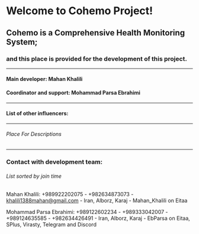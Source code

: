 # Welcome to Cohemo Project!
## Cohemo is a Comprehensive Health Monitoring System;
### and this place is provided for the development of this project.
___
#### Main developer: Mahan Khalili
#### Coordinator and support: Mohammad Parsa Ebrahimi
___
#### List of other influencers:

___

###### Place For Descriptions
___

### Contact with development team:
###### List sorted by join time
Mahan Khalili: 
+989922202075 -
+982634873073 - 
khalili1388mahan@gmail.com -
Iran, Alborz, Karaj -
Mahan_Khalili on Eitaa

Mohammad Parsa Ebrahimi:
+989122602234 -
+989333042007 -
+989124635585 -
+982634426491 -
Iran, Alborz, Karaj -
EbParsa on Eitaa, SPlus, Virasty, Telegram and Discord
